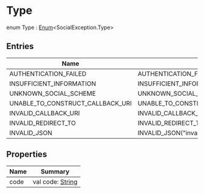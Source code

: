 # Type


enum Type : [Enum](https://kotlinlang.org/api/latest/jvm/stdlib/kotlin/-enum/index.html)&lt;SocialException.Type&gt;

## Entries

| Name  | Summary |
|---|---|
| AUTHENTICATION_FAILED | AUTHENTICATION_FAILED(&quot;authentication_failed&quot;) |
| INSUFFICIENT_INFORMATION | INSUFFICIENT_INFORMATION(&quot;insufficient_information&quot;) |
| UNKNOWN_SOCIAL_SCHEME | UNKNOWN_SOCIAL_SCHEME(&quot;unknown_social_scheme&quot;) |
| UNABLE_TO_CONSTRUCT_CALLBACK_URI | UNABLE_TO_CONSTRUCT_CALLBACK_URI(&quot;unable_to_construct_callback_uri&quot;) |
| INVALID_CALLBACK_URI | INVALID_CALLBACK_URI(&quot;invalid_callback_uri&quot;) |
| INVALID_REDIRECT_TO | INVALID_REDIRECT_TO(&quot;invalid_redirect_to&quot;) |
| INVALID_JSON | INVALID_JSON(&quot;invalid_json&quot;) |

## Properties

| Name | Summary |
|---|---|
| code | val code: [String](https://kotlinlang.org/api/latest/jvm/stdlib/kotlin/-string/index.html) |
